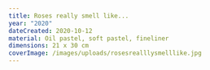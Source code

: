 ```yaml
---
title: Roses really smell like...
year: "2020"
dateCreated: 2020-10-12
material: Oil pastel, soft pastel, fineliner
dimensions: 21 x 30 cm
coverImage: /images/uploads/rosesrealllysmelllike.jpg
---
```

